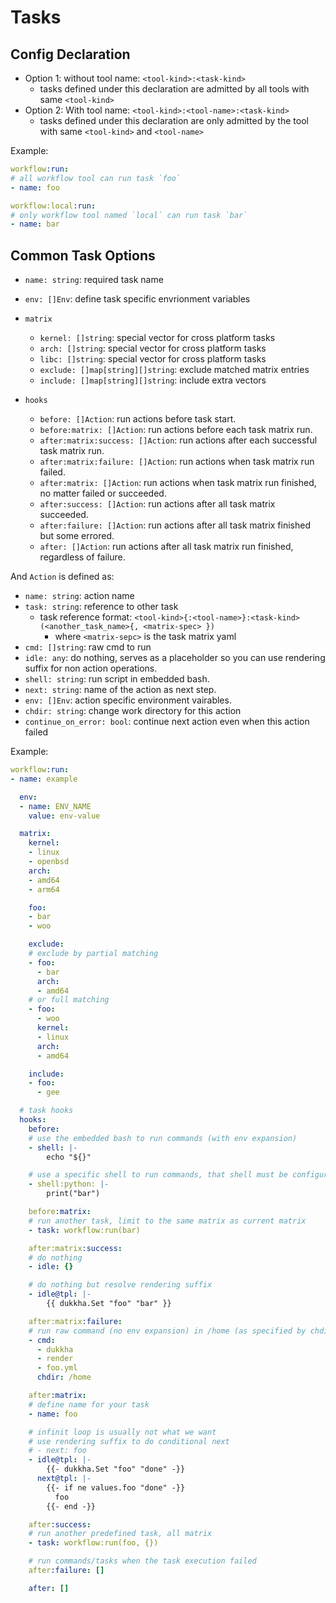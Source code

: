 # Tasks

## Config Declaration

- Option 1: without tool name: `<tool-kind>:<task-kind>`
  - tasks defined under this declaration are admitted by all tools with same `<tool-kind>`
- Option 2: With tool name: `<tool-kind>:<tool-name>:<task-kind>`
  - tasks defined under this declaration are only admitted by the tool with same `<tool-kind>` and `<tool-name>`

Example:

```yaml
workflow:run:
# all workflow tool can run task `foo`
- name: foo

workflow:local:run:
# only workflow tool named `local` can run task `bar`
- name: bar
```

## Common Task Options

- `name: string`: required task name

- `env: []Env`: define task specific envrionment variables

- `matrix`
  - `kernel: []string`: special vector for cross platform tasks
  - `arch: []string`: special vector for cross platform tasks
  - `libc: []string`: special vector for cross platform tasks
  - `exclude: []map[string][]string`: exclude matched matrix entries
  - `include: []map[string][]string`: include extra vectors

- `hooks`
  - `before: []Action`: run actions before task start.
  - `before:matrix: []Action`: run actions before each task matrix run.
  - `after:matrix:success: []Action`: run actions after each successful task matrix run.
  - `after:matrix:failure: []Action`: run actions when task matrix run failed.
  - `after:matrix: []Action`: run actions when task matrix run finished, no matter failed or succeeded.
  - `after:success: []Action`: run actions after all task matrix succeeded.
  - `after:failure: []Action`: run actions after all task matrix finished but some errored.
  - `after: []Action`: run actions after all task matrix run finished, regardless of failure.

And `Action` is defined as:

- `name: string`: action name
- `task: string`: reference to other task
  - task reference format: `<tool-kind>{:<tool-name>}:<task-kind>(<another_task_name>{, <matrix-spec> })`
    - where `<matrix-sepc>` is the task matrix yaml
- `cmd: []string`: raw cmd to run
- `idle: any`: do nothing, serves as a placeholder so you can use rendering suffix for non action operations.
- `shell: string`: run script in embedded bash.
- `next: string`: name of the action as next step.
- `env: []Env`: action specific environment vairables.
- `chdir: string`: change work directory for this action
- `continue_on_error: bool`: continue next action even when this action failed

Example:

```yaml
workflow:run:
- name: example

  env:
  - name: ENV_NAME
    value: env-value

  matrix:
    kernel:
    - linux
    - openbsd
    arch:
    - amd64
    - arm64

    foo:
    - bar
    - woo

    exclude:
    # exclude by partial matching
    - foo:
      - bar
      arch:
      - amd64
    # or full matching
    - foo:
      - woo
      kernel:
      - linux
      arch:
      - amd64

    include:
    - foo:
      - gee

  # task hooks
  hooks:
    before:
    # use the embedded bash to run commands (with env expansion)
    - shell: |-
        echo "${}"

    # use a specific shell to run commands, that shell must be configured in `shells` section
    - shell:python: |-
        print("bar")

    before:matrix:
    # run another task, limit to the same matrix as current matrix
    - task: workflow:run(bar)

    after:matrix:success:
    # do nothing
    - idle: {}

    # do nothing but resolve rendering suffix
    - idle@tpl: |-
        {{ dukkha.Set "foo" "bar" }}

    after:matrix:failure:
    # run raw command (no env expansion) in /home (as specified by chdir)
    - cmd:
      - dukkha
      - render
      - foo.yml
      chdir: /home

    after:matrix:
    # define name for your task
    - name: foo

    # infinit loop is usually not what we want
    # use rendering suffix to do conditional next
    # - next: foo
    - idle@tpl: |-
        {{- dukkha.Set "foo" "done" -}}
      next@tpl: |-
        {{- if ne values.foo "done" -}}
          foo
        {{- end -}}

    after:success:
    # run another predefined task, all matrix
    - task: workflow:run(foo, {})

    # run commands/tasks when the task execution failed
    after:failure: []

    after: []
```
